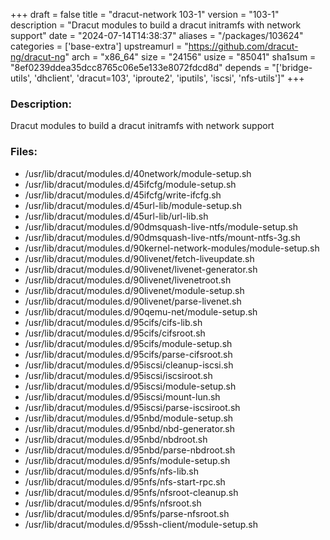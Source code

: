 +++
draft = false
title = "dracut-network 103-1"
version = "103-1"
description = "Dracut modules to build a dracut initramfs with network support"
date = "2024-07-14T14:38:37"
aliases = "/packages/103624"
categories = ['base-extra']
upstreamurl = "https://github.com/dracut-ng/dracut-ng"
arch = "x86_64"
size = "24156"
usize = "85041"
sha1sum = "8ef0239ddea35dcc8765c06e5e133e8072fdcd8d"
depends = "['bridge-utils', 'dhclient', 'dracut=103', 'iproute2', 'iputils', 'iscsi', 'nfs-utils']"
+++
### Description: 
Dracut modules to build a dracut initramfs with network support

### Files: 
* /usr/lib/dracut/modules.d/40network/module-setup.sh
* /usr/lib/dracut/modules.d/45ifcfg/module-setup.sh
* /usr/lib/dracut/modules.d/45ifcfg/write-ifcfg.sh
* /usr/lib/dracut/modules.d/45url-lib/module-setup.sh
* /usr/lib/dracut/modules.d/45url-lib/url-lib.sh
* /usr/lib/dracut/modules.d/90dmsquash-live-ntfs/module-setup.sh
* /usr/lib/dracut/modules.d/90dmsquash-live-ntfs/mount-ntfs-3g.sh
* /usr/lib/dracut/modules.d/90kernel-network-modules/module-setup.sh
* /usr/lib/dracut/modules.d/90livenet/fetch-liveupdate.sh
* /usr/lib/dracut/modules.d/90livenet/livenet-generator.sh
* /usr/lib/dracut/modules.d/90livenet/livenetroot.sh
* /usr/lib/dracut/modules.d/90livenet/module-setup.sh
* /usr/lib/dracut/modules.d/90livenet/parse-livenet.sh
* /usr/lib/dracut/modules.d/90qemu-net/module-setup.sh
* /usr/lib/dracut/modules.d/95cifs/cifs-lib.sh
* /usr/lib/dracut/modules.d/95cifs/cifsroot.sh
* /usr/lib/dracut/modules.d/95cifs/module-setup.sh
* /usr/lib/dracut/modules.d/95cifs/parse-cifsroot.sh
* /usr/lib/dracut/modules.d/95iscsi/cleanup-iscsi.sh
* /usr/lib/dracut/modules.d/95iscsi/iscsiroot.sh
* /usr/lib/dracut/modules.d/95iscsi/module-setup.sh
* /usr/lib/dracut/modules.d/95iscsi/mount-lun.sh
* /usr/lib/dracut/modules.d/95iscsi/parse-iscsiroot.sh
* /usr/lib/dracut/modules.d/95nbd/module-setup.sh
* /usr/lib/dracut/modules.d/95nbd/nbd-generator.sh
* /usr/lib/dracut/modules.d/95nbd/nbdroot.sh
* /usr/lib/dracut/modules.d/95nbd/parse-nbdroot.sh
* /usr/lib/dracut/modules.d/95nfs/module-setup.sh
* /usr/lib/dracut/modules.d/95nfs/nfs-lib.sh
* /usr/lib/dracut/modules.d/95nfs/nfs-start-rpc.sh
* /usr/lib/dracut/modules.d/95nfs/nfsroot-cleanup.sh
* /usr/lib/dracut/modules.d/95nfs/nfsroot.sh
* /usr/lib/dracut/modules.d/95nfs/parse-nfsroot.sh
* /usr/lib/dracut/modules.d/95ssh-client/module-setup.sh
